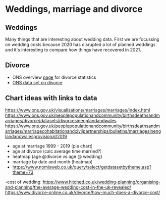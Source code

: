 # Weddings, marriage and divorce

## Weddings
Many things that are interesting about wedding data. First we are focussing on wedding costs because 2020 has disrupted a lot of planned weddings and it's interesting to compare how things have recovered in 2021.

## Divorce
- ONS overview [page](https://www.ons.gov.uk/peoplepopulationandcommunity/birthsdeathsandmarriages/divorce/bulletins/divorcesinenglandandwales/2020) for divorce statistics
- [ONS data set on divorce](https://www.ons.gov.uk/file?uri=/peoplepopulationandcommunity/birthsdeathsandmarriages/divorce/datasets/divorcesinenglandandwales/2020/divorcesworkbook2020final31012022144352.xlsx)

## Chart ideas with links to data
https://www.ons.gov.uk/visualisations/marriages/marriages/index.html
https://www.ons.gov.uk/peoplepopulationandcommunity/birthsdeathsandmarriages/divorce/datasets/divorcesinenglandandwales
https://www.ons.gov.uk/peoplepopulationandcommunity/birthsdeathsandmarriages/marriagecohabitationandcivilpartnerships/bulletins/marriagesinenglandandwalesprovisional/2019

- age at marriage 1999 - 2019 (pie chart)
- age at divorce (calc average time married?)
- heatmap (age @divorce vs age @ wedding)
- marriage by date and month (heatmap)
- https://www.nomisweb.co.uk/query/select/getdatasetbytheme.asp?theme=73

-cost of wedding: https://www.hitched.co.uk/wedding-planning/organising-and-planning/the-average-wedding-cost-in-the-uk-revealed/
https://www.divorce-online.co.uk/divorce/how-much-does-a-divorce-cost/